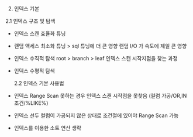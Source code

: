2. 인덱스 기본

2.1 인덱스 구조 및 탐색

- 인덱스 스캔 효율화 튜닝
- 랜덤 액세스 최소화 튜닝 > sql 튜닝에 더 큰 영향
  랜덤 I/O 가 속도에 제일 큰 영향
- 인덱스 수직적 탐색
  root > branch > leaf
  인덱스 스캔 시작지점을 찾는 과정
- 인덱스 수평적 탐색

  2.2 인덱스 기본 사용법

- 인덱스 Range Scan 못하는 경우
  인덱스 스캔 시작점을 못찾음 (컬럼 가공/OR,IN조건/%LIKE%)
- 인덱스 선두 컬럼이 가공되지 않은 상태로 조건절에 있어야 Range Scan 가능
- 인덱스를 이용한 소트 연산 생략
